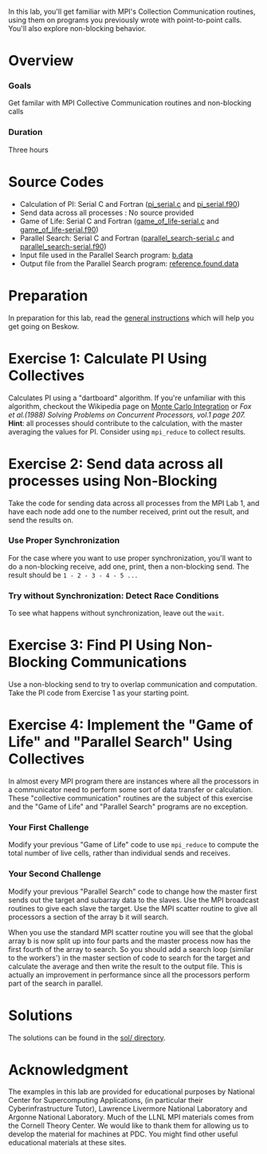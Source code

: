 In this lab, you'll get familiar with MPI's Collection Communication routines, using them on programs you previously wrote with point-to-point calls. You'll also explore non-blocking behavior.

# Overview

### Goals

Get familar with MPI Collective Communication routines and non-blocking calls

### Duration

Three hours


# Source Codes

- Calculation of PI: Serial C and Fortran ([pi_serial.c](pi_serial.c) and [pi_serial.f90](pi_serial.f90))
- Send data across all processes : No source provided
- Game of Life: Serial C and Fortran ([game_of_life-serial.c](game_of_life-serial.c) and [game_of_life-serial.f90](game_of_life-serial.f90))
- Parallel Search: Serial C and Fortran ([parallel_search-serial.c](parallel_search-serial.c) and [parallel_search-serial.f90](parallel_search-serial.f90))
- Input file used in the Parallel Search program: [b.data](b.data)
- Output file from the Parallel Search program: [reference.found.data](reference.found.data)

# Preparation

In preparation for this lab, read the [general instructions](../README.md) which will help you get going on Beskow.

# Exercise 1: Calculate PI Using Collectives

Calculates PI using a "dartboard" algorithm. If you're unfamiliar with this algorithm, checkout the Wikipedia page on 
[Monte Carlo Integration](http://en.wikipedia.org/wiki/Monte_Carlo_Integration) or 
*Fox et al.(1988) Solving Problems on Concurrent Processors, vol.1 page 207.*   
**Hint**: all processes should contribute to the calculation, with the master averaging the values for PI. Consider using `mpi_reduce` to collect results.


# Exercise 2: Send data across all processes using Non-Blocking

Take the code for sending data across all processes from the MPI Lab 1, and have each node add one to the number received, print out the result, and send the results on.

### Use Proper Synchronization

For the case where you want to use proper synchronization, you'll want to do a non-blocking receive, add one, print, then a non-blocking send. The result should be `1 - 2 - 3 - 4 - 5 ...`

### Try without Synchronization: Detect Race Conditions

To see what happens without synchronization, leave out the `wait`.

# Exercise 3: Find PI Using Non-Blocking Communications

Use a non-blocking send to try to overlap communication and computation. Take the PI code from Exercise 1 as your starting point.

# Exercise 4: Implement the "Game of Life" and "Parallel Search" Using Collectives

In almost every MPI program there are instances where all the processors in a communicator need to perform some sort of data transfer or calculation. These "collective communication" routines are the subject of this exercise and the "Game of Life" and "Parallel Search" programs are no exception.

### Your First Challenge

Modify your previous "Game of Life" code to use `mpi_reduce` to compute the total number of live cells, rather than individual sends and receives.

### Your Second Challenge

Modify your previous "Parallel Search" code to change how the master first sends out the target and subarray data to the slaves. Use the MPI broadcast routines to give each slave the target. Use the MPI scatter routine to give all processors a section of the array b it will search.

When you use the standard MPI scatter routine you will see that the global array b is now split up into four parts and the master process now has the first fourth of the array to search. So you should add a search loop (similar to the workers') in the master section of code to search for the target and calculate the average and then write the result to the output file. This is actually an improvement in performance since all the processors perform part of the search in parallel.

# Solutions

The solutions can be found in the [sol/ directory](sol/).

# Acknowledgment

The examples in this lab are provided for educational purposes by National Center for Supercomputing Applications, (in particular their Cyberinfrastructure Tutor), Lawrence Livermore National Laboratory and Argonne National Laboratory. Much of the LLNL MPI materials comes from the Cornell Theory Center. We would like to thank them for allowing us to develop the material for machines at PDC. You might find other useful educational materials at these sites.
